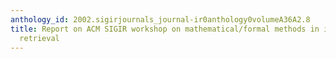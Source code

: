 ```yaml
---
anthology_id: 2002.sigirjournals_journal-ir0anthology0volumeA36A2.8
title: Report on ACM SIGIR workshop on mathematical/formal methods in information
  retrieval
---
```

